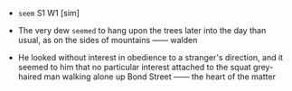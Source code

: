 - `seem` S1 W1 [sim]



-  The very dew `seemed` to hang upon the trees later into the day than usual, as on the sides of mountains —— walden

-  He looked without interest in obedience to a stranger's direction, and it seemed to him that no particular interest attached to the squat grey-haired man walking alone up Bond Street —— the heart of the matter